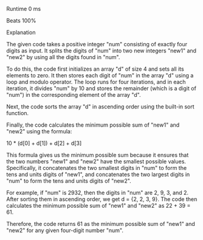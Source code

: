 Runtime
0 ms

Beats
100%

Explanation

The given code takes a positive integer "num" consisting of exactly four digits as input. It splits the digits of "num" into two new integers "new1" and "new2" by using all the digits found in "num".

To do this, the code first initializes an array "d" of size 4 and sets all its elements to zero. It then stores each digit of "num" in the array "d" using a loop and modulo operator. The loop runs for four iterations, and in each iteration, it divides "num" by 10 and stores the remainder (which is a digit of "num") in the corresponding element of the array "d".

Next, the code sorts the array "d" in ascending order using the built-in sort function.

Finally, the code calculates the minimum possible sum of "new1" and "new2" using the formula:

10 * (d[0] + d[1]) + d[2] + d[3]

This formula gives us the minimum possible sum because it ensures that the two numbers "new1" and "new2" have the smallest possible values. Specifically, it concatenates the two smallest digits in "num" to form the tens and units digits of "new1", and concatenates the two largest digits in "num" to form the tens and units digits of "new2".

For example, if "num" is 2932, then the digits in "num" are 2, 9, 3, and 2. After sorting them in ascending order, we get d = {2, 2, 3, 9}. The code then calculates the minimum possible sum of "new1" and "new2" as 22 + 39 = 61.

Therefore, the code returns 61 as the minimum possible sum of "new1" and "new2" for any given four-digit number "num".
